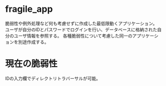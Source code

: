 # fragile_app
脆弱性や例外処理など何も考慮せずに作成した最低限動くアプリケーション。
ユーザが自分のIDとパスワードでログインを行い、データベースに格納された自分のユーザ情報を参照する。
各種脆弱性について考慮した同一のアプリケーションを別途作成する。

# 現在の脆弱性
IDの入力欄でディレクトリトラバーサルが可能。


